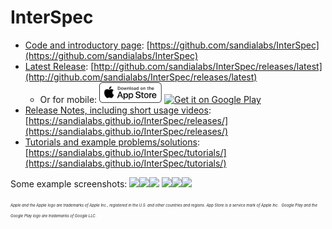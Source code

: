 # InterSpec

- [Code and introductory page](https://github.com/sandialabs/InterSpec): [https://github.com/sandialabs/InterSpec](https://github.com/sandialabs/InterSpec)
- [Latest Release](http://github.com/sandialabs/InterSpec/releases/latest): [http://github.com/sandialabs/InterSpec/releases/latest](http://github.com/sandialabs/InterSpec/releases/latest)
  - Or for mobile: <a href='https://apps.apple.com/us/app/interspec-radiation-analysis/id1447080767'><img alt='Get it on the Apple App Store' src='releases/assets/apple-badge.svg' width="100"/></a>  <a href='https://play.google.com/store/apps/details?id=gov.sandia.interspec&hl=en_US&pcampaignid=MKT-Other-global-all-co-prtnr-py-PartBadge-Mar2515-1'><img alt='Get it on Google Play' src='https://play.google.com/intl/en_us/badges/images/generic/en_badge_web_generic.png' width="100"/></a>
- [Release Notes, including short usage videos](https://sandialabs.github.io/InterSpec/releases/): [https://sandialabs.github.io/InterSpec/releases/](https://sandialabs.github.io/InterSpec/releases/)
- [Tutorials and example problems/solutions](https://sandialabs.github.io/InterSpec/tutorials/): [https://sandialabs.github.io/InterSpec/tutorials/](https://sandialabs.github.io/InterSpec/tutorials/)


Some example screenshots:
<a href='imgs/overview_W187.png'><img src="imgs/overview_W187.png" width="33%"></a><a href='imgs/nuc_decay_chart_example.png'><img src="imgs/nuc_decay_chart_example.png" width="33%"></a><a href='imgs/ho166m_eu152_ex.png'><img src="imgs/ho166m_eu152_ex.png" width="33%"></a>
<a href='imgs/th232_activity_fit.png'><img src="imgs/th232_activity_fit.png" width="33%"></a><a href='imgs/nuc_decay_chain_example.png'><img src="imgs/nuc_decay_chain_example.png" width="33%"></a><a href='imgs/nuclide_id_help.png'><img src="imgs/nuclide_id_help.png" width="33%"></a>

<!--- ![Dose calculation example](imgs/dose_calculator.png?raw=true "Dose calculator") -->



<span style="font-size:6px; font-style: italic;">Apple and the Apple logo are trademarks of Apple Inc., registered in the U.S. and other countries and regions. App Store is a service mark of Apple Inc.</span>
<span style="font-size:6px; font-style: italic;">Google Play and the Google Play logo are trademarks of Google LLC.</span>
